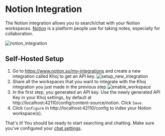 # Notion Integration

The Notion integration allows you to search/chat with your Notion workspaces. [Notion](https://notion.so/) is a platform people use for taking notes, especially for collaboration.

![notion_integration](/img/notion_integration.gif)


## Self-Hosted Setup

1. Go to https://www.notion.so/my-integrations and create a new integration called Khoj to get an API key.
![setup_new_integration](https://github.com/khoj-ai/khoj/assets/65192171/b056e057-d4dc-47dc-aad3-57b59a22c68b)
3. Share all the workspaces that you want to integrate with the Khoj integration you just made in the previous step
![enable_workspace](https://github.com/khoj-ai/khoj/assets/65192171/98290303-b5b8-4cb0-b32c-f68c6923a3d0)
4. In the first step, you generated an API key. Use the newly generated API Key in your Khoj settings, by default at http://localhost:42110/config/content-source/notion. Click `Save`.
5. Click `Configure` in http://localhost:42110/config to index your Notion workspace(s).

That's it! You should be ready to start searching and chatting. Make sure you've configured your [chat settings](/get-started/setup#2-configure).
